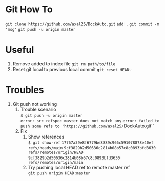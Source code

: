 # Git How To

`git clone https://github.com/axal25/DockAuto.git`
`add .`
`git commit -m 'msg'`
`git push -u origin master`

# Useful

1. Remove added to index file
`git rm path/to/file`
1. Reset git local to previous local commit
`git reset HEAD~`

# Troubles
1. Git push not working
    1. Trouble scenario  
    `$ git push -u origin master`  
    `error: src refspec master does not match any`
    `error: failed to push some refs to 'https://github.com/axal25/`DockAuto.git'`
    1. Fix
        1. Show references  
        `$ git show-ref`
        `17767a39e8f6779be8889c966c591078878e40ef refs/heads/main`
        `9cf3829b2d50636c2814b08b57c8c0893bfd3630 refs/remotes/origin/HEAD`
        `9cf3829b2d50636c2814b08b57c8c0893bfd3630 refs/remotes/origin/main`  
        1. Try pushing local HEAD ref to remote master ref  
        `git push origin HEAD:master`


